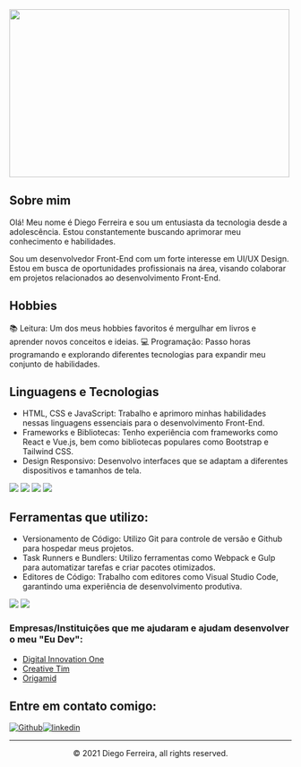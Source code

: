 <img src=https://cdnb.artstation.com/p/assets/images/images/036/125/405/original/igor-freitas-mesa.gif?1616779562 width="500" height="300">

## Sobre mim 

Olá! Meu nome é Diego Ferreira e sou um entusiasta da tecnologia desde a adolescência. Estou constantemente buscando aprimorar meu conhecimento e habilidades.

Sou um desenvolvedor Front-End com um forte interesse em UI/UX Design. Estou em busca de oportunidades profissionais na área, visando colaborar em projetos relacionados ao desenvolvimento Front-End.


## Hobbies

📚 Leitura: Um dos meus hobbies favoritos é mergulhar em livros e aprender novos conceitos e ideias.
💻 Programação: Passo horas programando e explorando diferentes tecnologias para expandir meu conjunto de habilidades.
 

## Linguagens e Tecnologias

- HTML, CSS e JavaScript: Trabalho e aprimoro minhas habilidades nessas linguagens essenciais para o desenvolvimento Front-End.
- Frameworks e Bibliotecas: Tenho experiência com frameworks como React e Vue.js, bem como bibliotecas populares como Bootstrap e Tailwind CSS.
- Design Responsivo: Desenvolvo interfaces que se adaptam a diferentes dispositivos e tamanhos de tela.

<p>
  <img src="https://img.shields.io/badge/HTML5-E34F26?style=for-the-badge&logo=html5&logoColor=white" />
  <img src="https://img.shields.io/badge/CSS3-1572B6?style=for-the-badge&logo=css3&logoColor=white" />
  <img src="https://img.shields.io/badge/JavaScript-323330?style=for-the-badge&logo=javascript&logoColor=F7DF1E" />
  <img src="https://img.shields.io/badge/Java-ED8B00?style=for-the-badge&logo=java&logoColor=white" />
</p>

## Ferramentas que utilizo:

- Versionamento de Código: Utilizo Git para controle de versão e Github para hospedar meus projetos.
- Task Runners e Bundlers: Utilizo ferramentas como Webpack e Gulp para automatizar tarefas e criar pacotes otimizados.
- Editores de Código: Trabalho com editores como Visual Studio Code, garantindo uma experiência de desenvolvimento produtiva.
<p>
  <img src="https://img.shields.io/badge/Visual_Studio_Code-0078D4?style=for-the-badge&logo=visual%20studio%20code&logoColor=white" />
  <img src="https://img.shields.io/badge/Atom-66595C?style=for-the-badge&logo=Atom&logoColor=white" />
</p>

### Empresas/Instituições que me ajudaram e ajudam desenvolver o meu "Eu Dev":


- [Digital Innovation One](https://www.dio.me/)
- [Creative Tim](https://www.creative-tim.com)
- [Origamid](https://www.origamid.com/)

## Entre em contato comigo:
[<img alt="Github" src="https://img.shields.io/badge/GitHub-%2312100E.svg?&style=for-the-badge&logo=Github&logoColor=white" />](https://github.com/diegobomfimx)[<img alt="linkedin" src="https://img.shields.io/badge/linkedin-%230077B5.svg?&amp;style=for-the-badge&amp;logo=linkedin&amp;logoColor=white">](https://www.linkedin.com/in/diegobomfimx/)

---
<p align="center"> © 2021 Diego Ferreira, all rights reserved.</p>


</p>
<!---
diegobomfimx/diegobomfimx is a ✨ special ✨ repository because its `README.md` (this file) appears on your GitHub profile.
You can click the Preview link to take a look at your changes.
--->
